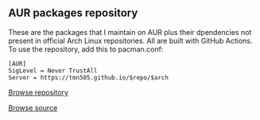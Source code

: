 ## AUR packages repository

These are the packages that I maintain on AUR plus their dpendencies
not present in official Arch Linux repositories. All are built with
GitHub Actions. To use the repository, add this to pacman.conf:

```shell
[AUR]
SigLevel = Never TrustAll
Server = https://tmn505.github.io/$repo/$arch
```

[Browse repository](https://tmn505.github.io/AUR)

[Browse source](https://www.github.com/tmn505/AUR)
